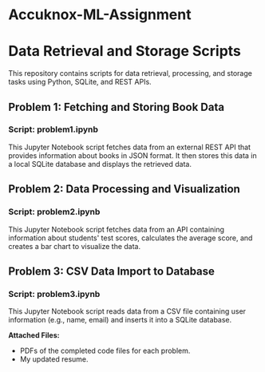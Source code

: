 # Accuknox-ML-Assignment
# Data Retrieval and Storage Scripts

This repository contains scripts for data retrieval, processing, and storage tasks using Python, SQLite, and REST APIs.

## Problem 1: Fetching and Storing Book Data

### Script: problem1.ipynb

This Jupyter Notebook script fetches data from an external REST API that provides information about books in JSON format. It then stores this data in a local SQLite database and displays the retrieved data.



## Problem 2: Data Processing and Visualization

### Script: problem2.ipynb

This Jupyter Notebook script fetches data from an API containing information about students' test scores, calculates the average score, and creates a bar chart to visualize the data.



## Problem 3: CSV Data Import to Database

### Script: problem3.ipynb

This Jupyter Notebook script reads data from a CSV file containing user information (e.g., name, email) and inserts it into a SQLite database.

**Attached Files:**
- PDFs of the completed code files for each problem.
- My updated resume.





